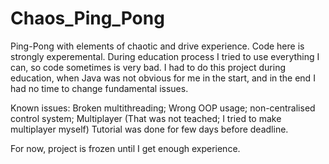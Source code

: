 # Chaos_Ping_Pong
Ping-Pong with elements of chaotic and drive experience.
Code here is strongly experemental. During education process I tried to use everything I can, so code sometimes is very bad.
I had to do this project during education, when Java was not obvious for me in the start, and in the end I had no time to change fundamental issues.

Known issues: Broken multithreading; Wrong OOP usage; non-centralised control system; Multiplayer (That was not teached; I tried to make multiplayer myself)
Tutorial was done for few days before deadline.

For now, project is frozen until I get enough experience.
